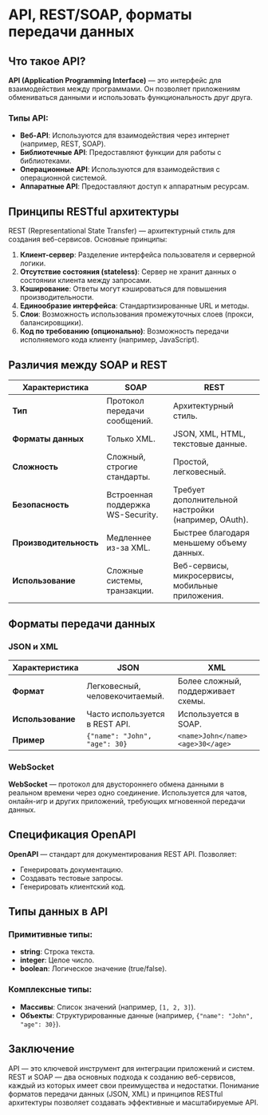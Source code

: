 # API, REST/SOAP, форматы передачи данных 

## Что такое API? 
**API (Application Programming Interface)** — это интерфейс для взаимодействия между программами. Он позволяет приложениям обмениваться данными и использовать функциональность друг друга.

### Типы API:
- **Веб-API**: Используются для взаимодействия через интернет (например, REST, SOAP).
- **Библиотечные API**: Предоставляют функции для работы с библиотеками.
- **Операционные API**: Используются для взаимодействия с операционной системой.
- **Аппаратные API**: Предоставляют доступ к аппаратным ресурсам.

## Принципы RESTful архитектуры
REST (Representational State Transfer) — архитектурный стиль для создания веб-сервисов. Основные принципы:
1. **Клиент-сервер**: Разделение интерфейса пользователя и серверной логики.
2. **Отсутствие состояния (stateless)**: Сервер не хранит данных о состоянии клиента между запросами.
3. **Кэширование**: Ответы могут кэшироваться для повышения производительности.
4. **Единообразие интерфейса**: Стандартизированные URL и методы.
5. **Слои**: Возможность использования промежуточных слоев (прокси, балансировщики).
6. **Код по требованию (опционально)**: Возможность передачи исполняемого кода клиенту (например, JavaScript).

## Различия между SOAP и REST
| Характеристика       | **SOAP**                                      | **REST**                                      |
|----------------------|----------------------------------------------|----------------------------------------------|
| **Тип**              | Протокол передачи сообщений.                 | Архитектурный стиль.                         |
| **Форматы данных**   | Только XML.                                  | JSON, XML, HTML, текстовые данные.           |
| **Сложность**        | Сложный, строгие стандарты.                  | Простой, легковесный.                        |
| **Безопасность**     | Встроенная поддержка WS-Security.            | Требует дополнительной настройки (например, OAuth). |
| **Производительность** | Медленнее из-за XML.                        | Быстрее благодаря меньшему объему данных.    |
| **Использование**    | Сложные системы, транзакции.                 | Веб-сервисы, микросервисы, мобильные приложения. |

## Форматы передачи данных
### JSON и XML
| Характеристика       | **JSON**                                      | **XML**                                      |
|----------------------|----------------------------------------------|----------------------------------------------|
| **Формат**           | Легковесный, человекочитаемый.               | Более сложный, поддерживает схемы.          |
| **Использование**    | Часто используется в REST API.               | Используется в SOAP.                        |
| **Пример**           | `{"name": "John", "age": 30}`                | `<name>John</name><age>30</age>`            |

### WebSocket
**WebSocket** — протокол для двустороннего обмена данными в реальном времени через одно соединение. Используется для чатов, онлайн-игр и других приложений, требующих мгновенной передачи данных.

## Спецификация OpenAPI
**OpenAPI** — стандарт для документирования REST API. Позволяет:
- Генерировать документацию.
- Создавать тестовые запросы.
- Генерировать клиентский код.

## Типы данных в API
### Примитивные типы:
- **string**: Строка текста.
- **integer**: Целое число.
- **boolean**: Логическое значение (true/false).

### Комплексные типы:
- **Массивы**: Список значений (например, `[1, 2, 3]`).
- **Объекты**: Структурированные данные (например, `{"name": "John", "age": 30}`).

## Заключение
API — это ключевой инструмент для интеграции приложений и систем. REST и SOAP — два основных подхода к созданию веб-сервисов, каждый из которых имеет свои преимущества и недостатки. Понимание форматов передачи данных (JSON, XML) и принципов RESTful архитектуры позволяет создавать эффективные и масштабируемые API.
